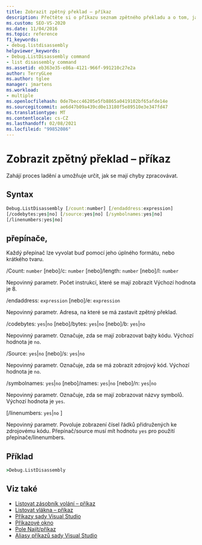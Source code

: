 ```yaml
---
title: Zobrazit zpětný překlad – příkaz
description: Přečtěte si o příkazu seznam zpětného překladu a o tom, jak zahájí proces ladění, a umožňuje určit, jak se budou zpracovávat chyby.
ms.custom: SEO-VS-2020
ms.date: 11/04/2016
ms.topic: reference
f1_keywords:
- debug.listdisassembly
helpviewer_keywords:
- Debug.ListDisassembly command
- list disassembly command
ms.assetid: eb363e35-e86a-4121-966f-991210c27e2a
author: TerryGLee
ms.author: tglee
manager: jmartens
ms.workload:
- multiple
ms.openlocfilehash: 0de7becc46205e5fb8865a0419102bf65afde14e
ms.sourcegitcommit: ae6d47b09a439cd0e13180f5e89510e3e347fd47
ms.translationtype: MT
ms.contentlocale: cs-CZ
ms.lasthandoff: 02/08/2021
ms.locfileid: "99852086"
---
```

# <a name="list-disassembly-command"></a>Zobrazit zpětný překlad – příkaz
Zahájí proces ladění a umožňuje určit, jak se mají chyby zpracovávat.

## <a name="syntax"></a>Syntax

```cmd
Debug.ListDisassembly [/count:number] [/endaddress:expression]
[/codebytes:yes|no] [/source:yes|no] [/symbolnames:yes|no]
[/linenumbers:yes|no]
```

## <a name="switches"></a>přepínače,
Každý přepínač lze vyvolat buď pomocí jeho úplného formátu, nebo krátkého tvaru.

/Count: `number` [nebo]/c: `number` [nebo]/length: `number` [nebo]/l: `number`

Nepovinný parametr. Počet instrukcí, které se mají zobrazit Výchozí hodnota je 8.

/endaddress: `expression` [nebo]/e: `expression`

Nepovinný parametr. Adresa, na které se má zastavit zpětný překlad.

/codebytes: `yes`&#124;`no` [nebo]/bytes: `yes`&#124;`no` [nebo]/b: `yes`&#124;`no`

Nepovinný parametr. Označuje, zda se mají zobrazovat bajty kódu. Výchozí hodnota je `no`.

/Source: `yes`&#124;`no` [nebo]/s: `yes`&#124;`no`

Nepovinný parametr. Označuje, zda se má zobrazit zdrojový kód. Výchozí hodnota je `no`.

/symbolnames: `yes`&#124;`no` [nebo]/names: `yes`&#124;`no` [nebo]/n: `yes`&#124;`no`

Nepovinný parametr. Označuje, zda se mají zobrazovat názvy symbolů. Výchozí hodnota je `yes`.

 [/linenumbers: `yes`&#124;`no` ]

Nepovinný parametr. Povoluje zobrazení čísel řádků přidružených ke zdrojovému kódu. Přepínač/source musí mít hodnotu `yes` pro použití přepínače/linenumbers.

## <a name="example"></a>Příklad

```cmd
>Debug.ListDisassembly
```

## <a name="see-also"></a>Viz také

- [Listovat zásobník volání – příkaz](../../ide/reference/list-call-stack-command.md)
- [Listovat vlákna – příkaz](../../ide/reference/list-threads-command.md)
- [Příkazy sady Visual Studio](../../ide/reference/visual-studio-commands.md)
- [Příkazové okno](../../ide/reference/command-window.md)
- [Pole Najít/příkaz](../../ide/find-command-box.md)
- [Aliasy příkazů sady Visual Studio](../../ide/reference/visual-studio-command-aliases.md)